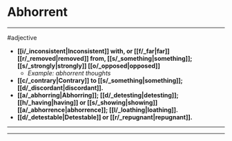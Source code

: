 # Abhorrent
---
#adjective
- **[[i/_inconsistent|Inconsistent]] with, or [[f/_far|far]] [[r/_removed|removed]] from, [[s/_something|something]]; [[s/_strongly|strongly]] [[o/_opposed|opposed]]**
	- _Example: abhorrent thoughts_
- **[[c/_contrary|Contrary]] to [[s/_something|something]]; [[d/_discordant|discordant]].**
- **[[a/_abhorring|Abhorring]]; [[d/_detesting|detesting]]; [[h/_having|having]] or [[s/_showing|showing]] [[a/_abhorrence|abhorrence]]; [[l/_loathing|loathing]].**
- **[[d/_detestable|Detestable]] or [[r/_repugnant|repugnant]].**
---
---
